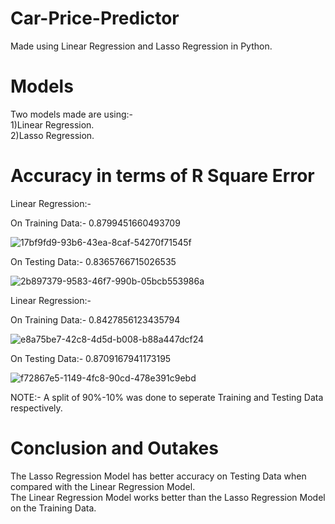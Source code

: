 # Car-Price-Predictor
Made using Linear Regression and Lasso Regression in Python.  
# Models  
Two models made are using:-  
1)Linear Regression.  
2)Lasso Regression.  
# Accuracy in terms of R Square Error     
 Linear Regression:-  
  
  On Training Data:- 0.8799451660493709   
  
![17bf9fd9-93b6-43ea-8caf-54270f71545f](https://user-images.githubusercontent.com/81147674/215256718-573b0906-d046-476b-93bc-ee90622d8017.png)
  
  On Testing Data:- 0.8365766715026535    
  
  ![2b897379-9583-46f7-990b-05bcb553986a](https://user-images.githubusercontent.com/81147674/215256739-b358c1d0-f801-40b6-9ae1-1576a46ed48e.png)
  
 Linear Regression:-  
  
  On Training Data:- 0.8427856123435794   
  
  ![e8a75be7-42c8-4d5d-b008-b88a447dcf24](https://user-images.githubusercontent.com/81147674/215256784-b89355a1-1257-40d0-83f7-f9509fdb91d6.png)

  
  On Testing Data:- 0.8709167941173195   
  
  ![f72867e5-1149-4fc8-90cd-478e391c9ebd](https://user-images.githubusercontent.com/81147674/215256801-bd5aba56-e8b0-4c27-8365-b15041c336d0.png)

  NOTE:- A split of 90%-10% was done to seperate Training and Testing Data respectively.   
   
# Conclusion and Outakes     
The Lasso Regression Model has better accuracy on Testing Data when compared with the Linear Regression Model.    
The Linear Regression Model works better than the Lasso Regression Model on the Training Data.
